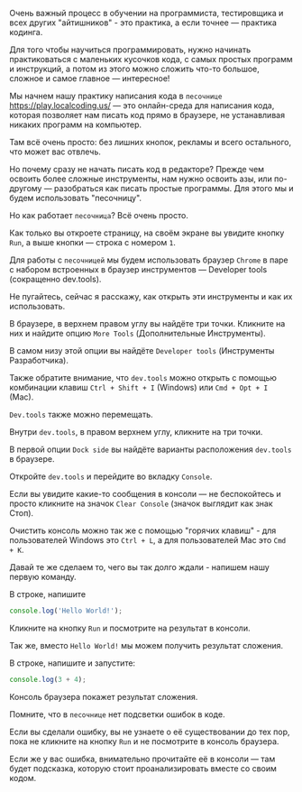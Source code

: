 Очень важный процесс в обучении на программиста, тестировщика и всех других
"айтишников" - это практика, а если точнее — практика кодинга.


Для того чтобы научиться программировать, нужно начинать практиковаться с маленьких кусочков кода, с самых простых программ и инструкций, а потом из этого можно сложить что-то большое, сложное и самое главное — интересное!

Мы начнем нашу практику написания кода в `песочнице` <https://play.localcoding.us/> — это онлайн-среда для написания кода, которая позволяет нам писать код прямо в браузере, не устанавливая никаких программ на компьютер.

Там всё очень просто: без лишних кнопок, рекламы и всего остального, что может вас отвлечь.


Но почему сразу не начать писать код в редакторе? Прежде чем освоить более сложные инструменты, нам нужно освоить азы, или по-другому — разобраться как писать простые программы. Для этого мы и будем использовать "песочницу".


Но как работает `песочница`? Всё очень просто.

Как только вы откроете страницу, на своём экране вы увидите кнопку `Run`, а выше кнопки — строка с номером `1`.

Для работы с `песочницей` мы будем использовать браузер `Chrome` в паре с набором встроенных в браузер инструментов — Developer tools (сокращенно dev.tools).

Не пугайтесь, сейчас я расскажу, как открыть эти инструменты и как их использовать.

В браузере, в верхнем правом углу вы найдёте три точки. Кликните на них и найдите опцию `More Tools` (Дополнительные Инструменты).

В самом низу этой опции вы найдёте `Developer tools` (Инструменты Разработчика).

Также обратите внимание, что `dev.tools` можно открыть с помощью комбинации клавиш `Ctrl + Shift + I` (Windows) или `Cmd + Opt + I` (Mac).

`Dev.tools` также можно перемещать. 

Внутри `dev.tools`, в правом верхнем углу, кликните на три точки.

В первой опции `Dock side` вы найдёте варианты расположения `dev.tools` в браузере.

Откройте `dev.tools` и перейдите во вкладку `Console`.

Если вы увидите какие-то сообщения в консоли — не беспокойтесь и просто кликните на значок `Clear Console` (значок выглядит как знак Стоп).

Очистить консоль можно так же с помощью "горячих клавиш" - для пользователей Windows это `Ctrl + L`, а для пользователей Mac это `Cmd + K`.

Давай те же сделаем то, чего вы так долго ждали - напишем нашу первую команду.

В строке, напишите

```javascript
console.log('Hello World!'); 
```

Кликните на кнопку `Run` и посмотрите на результат в консоли.

Так же, вместо `Hello World!` мы можем получить результат сложения.

В строке, напишите и запустите:

```javascript
console.log(3 + 4); 
```

Консоль браузера покажет результат сложения.

Помните, что в `песочнице` нет подсветки ошибок в коде.

Если вы сделали ошибку, вы не узнаете о её существовании до тех
пор, пока не кликните на кнопку `Run` и не посмотрите в консоль браузера.

Если же у вас ошибка, внимательно прочитайте
её в консоли — там будет подсказка, которую стоит проанализировать вместе со своим кодом.